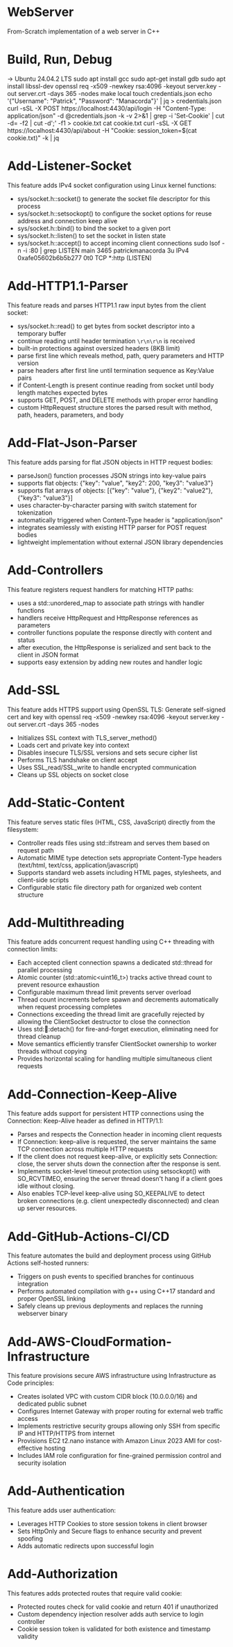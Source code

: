 # WebServer
From-Scratch implementation of a web server in C++

# Build, Run, Debug
-> Ubuntu 24.04.2 LTS
sudo apt install gcc
sudo apt-get install gdb
sudo apt install libssl-dev
openssl req -x509 -newkey rsa:4096 -keyout server.key -out server.crt -days 365 -nodes
make local
touch credentials.json
echo '{"Username": "Patrick", "Password": "Manacorda"}' | jq > credentials.json
curl -sSL -X POST https://localhost:4430/api/login -H "Content-Type: application/json" -d @credentials.json -k -v 2>&1 | grep -i 'Set-Cookie' | cut -d= -f2 | cut -d';' -f1 > cookie.txt
cat cookie.txt
curl -sSL -X GET https://localhost:4430/api/about -H "Cookie: session_token=$(cat cookie.txt)" -k | jq 


# Add-Listener-Socket
This feature adds IPv4 socket configuration using Linux kernel functions:
- sys/socket.h::socket() to generate the socket file descriptor for this process
- sys/socket.h::setsockopt() to configure the socket options for reuse address and connection keep alive
- sys/socket.h::bind() to bind the socket to a given port
- sys/socket.h::listen() to set the socket in listen state
- sys/socket.h::accept() to accept incoming client connections
sudo lsof -n -i :80 | grep LISTEN
main    3465 patrickmanacorda    3u  IPv4 0xafe05602b6b5b277      0t0  TCP *:http (LISTEN)

# Add-HTTP1.1-Parser
This feature reads and parses HTTP1.1 raw input bytes from the client socket:
- sys/socket.h::read() to get bytes from socket descriptor into a temporary buffer
- continue reading until header termination `\r\n\r\n` is received
- built-in protections against oversized headers (8KB limit)
- parse first line which reveals method, path, query parameters and HTTP version
- parse headers after first line until termination sequence as Key:Value pairs
- if Content-Length is present continue reading from socket until body length matches expected bytes
- supports GET, POST, and DELETE methods with proper error handling
- custom HttpRequest structure stores the parsed result with method, path, headers, parameters, and body

# Add-Flat-Json-Parser
This feature adds parsing for flat JSON objects in HTTP request bodies:
- parseJson() function processes JSON strings into key-value pairs
- supports flat objects: {"key": "value", "key2": 200, "key3": "value3"}
- supports flat arrays of objects: [{"key": "value"}, {"key2": "value2"}, {"key3": "value3"}]
- uses character-by-character parsing with switch statement for tokenization
- automatically triggered when Content-Type header is "application/json"
- integrates seamlessly with existing HTTP parser for POST request bodies
- lightweight implementation without external JSON library dependencies

# Add-Controllers
This feature registers request handlers for matching HTTP paths:
- uses a std::unordered_map to associate path strings with handler functions
- handlers receive HttpRequest and HttpResponse references as parameters
- controller functions populate the response directly with content and status
- after execution, the HttpResponse is serialized and sent back to the client in JSON format
- supports easy extension by adding new routes and handler logic

# Add-SSL
This feature adds HTTPS support using OpenSSL TLS:
Generate self-signed cert and key with
openssl req -x509 -newkey rsa:4096 -keyout server.key -out server.crt -days 365 -nodes
- Initializes SSL context with TLS_server_method()
- Loads cert and private key into context
- Disables insecure TLS/SSL versions and sets secure cipher list
- Performs TLS handshake on client accept
- Uses SSL_read/SSL_write to handle encrypted communication
- Cleans up SSL objects on socket close

# Add-Static-Content
This feature serves static files (HTML, CSS, JavaScript) directly from the filesystem:
- Controller reads files using std::ifstream and serves them based on request path
- Automatic MIME type detection sets appropriate Content-Type headers (text/html, text/css, application/javascript)
- Supports standard web assets including HTML pages, stylesheets, and client-side scripts
- Configurable static file directory path for organized web content structure

# Add-Multithreading
This feature adds concurrent request handling using C++ threading with connection limits:
- Each accepted client connection spawns a dedicated std::thread for parallel processing
- Atomic counter (std::atomic<uint16_t>) tracks active thread count to prevent resource exhaustion
- Configurable maximum thread limit prevents server overload
- Thread count increments before spawn and decrements automatically when request processing completes
- Connections exceeding the thread limit are gracefully rejected by allowing the ClientSocket destructor to close the connection
- Uses std::thread::detach() for fire-and-forget execution, eliminating need for thread cleanup
- Move semantics efficiently transfer ClientSocket ownership to worker threads without copying
- Provides horizontal scaling for handling multiple simultaneous client requests

# Add-Connection-Keep-Alive
This feature adds support for persistent HTTP connections using the Connection: Keep-Alive header as defined in HTTP/1.1:
- Parses and respects the Connection header in incoming client requests
- If Connection: keep-alive is requested, the server maintains the same TCP connection across multiple HTTP requests
- If the client does not request keep-alive, or explicitly sets Connection: close, the server shuts down the connection after the response is sent.
- Implements socket-level timeout protection using setsockopt() with SO_RCVTIMEO, ensuring the server thread doesn't hang if a client goes idle without closing.
- Also enables TCP-level keep-alive using SO_KEEPALIVE to detect broken connections (e.g. client unexpectedly disconnected) and clean up server resources.

# Add-GitHub-Actions-CI/CD
This feature automates the build and deployment process using GitHub Actions self-hosted runners:
- Triggers on push events to specified branches for continuous integration
- Performs automated compilation with g++ using C++17 standard and proper OpenSSL linking
- Safely cleans up previous deployments and replaces the running webserver binary

# Add-AWS-CloudFormation-Infrastructure
This feature provisions secure AWS infrastructure using Infrastructure as Code principles:
- Creates isolated VPC with custom CIDR block (10.0.0.0/16) and dedicated public subnet
- Configures Internet Gateway with proper routing for external web traffic access
- Implements restrictive security groups allowing only SSH from specific IP and HTTP/HTTPS from internet
- Provisions EC2 t2.nano instance with Amazon Linux 2023 AMI for cost-effective hosting
- Includes IAM role configuration for fine-grained permission control and security isolation

# Add-Authentication
This feature adds user authentication:
- Leverages HTTP Cookies to store session tokens in client browser
- Sets HttpOnly and Secure flags to enhance security and prevent spoofing
- Adds automatic redirects upon successful login

# Add-Authorization
This features adds protected routes that require valid cookie:
- Protected routes check for valid cookie and return 401 if unauthorized
- Custom dependency injection resolver adds auth service to login controller
- Cookie session token is validated for both existence and timestamp validity